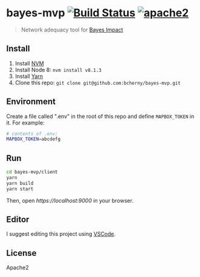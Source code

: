 # bayes-mvp [![Build Status][build]](https://circleci.com/gh/bcherny/bayes-mvp) [![apache2]](https://www.apache.org/licenses/LICENSE-2.0)

[build]: https://img.shields.io/circleci/project/bcherny/bayes-mvp.svg?branch=master&style=flat-square
[apache2]: https://img.shields.io/npm/l/bayes-mvp.svg?style=flat-square

> Network adequacy tool for [Bayes Impact](https://github.com/bayesimpact)

## Install

1. Install [NVM](https://github.com/creationix/nvm#installation)
2. Install Node 8: `nvm install v8.1.3`
3. Install [Yarn](https://yarnpkg.com/en/docs/install)
4. Clone this repo: `git clone git@github.com:bcherny/bayes-mvp.git`

## Environment

Create a file called ".env" in the root of this repo and define `MAPBOX_TOKEN` in it. For example:

```sh
# contents of .env:
MAPBOX_TOKEN=abcdefg
```

## Run

```sh
cd bayes-mvp/client
yarn
yarn build
yarn start
```

Then, open *https://localhost:9000* in your browser.

## Editor

I suggest editing this project using [VSCode](https://code.visualstudio.com/).

## License

Apache2
